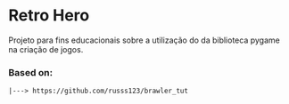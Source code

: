 # Retro Hero
Projeto para fins educacionais sobre a utilização do da biblioteca pygame na criação de jogos.


### Based on:
    |---> https://github.com/russs123/brawler_tut
